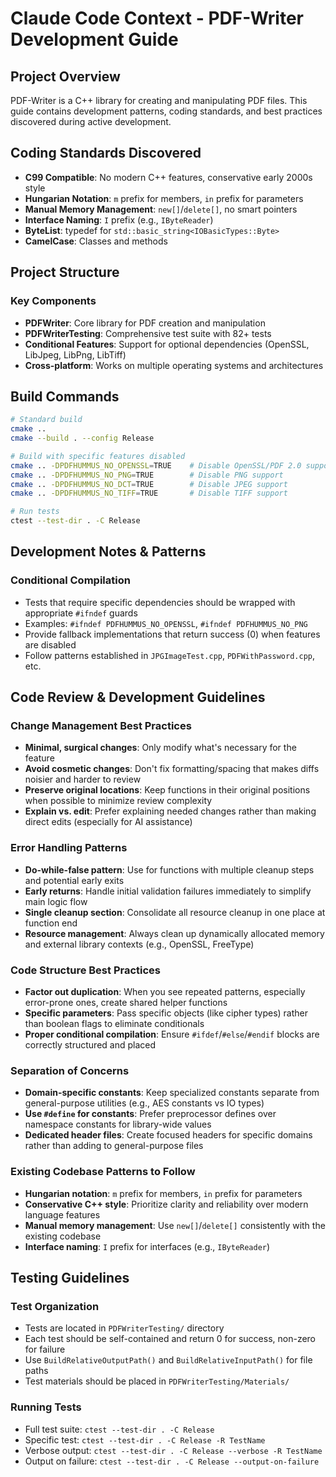 # Claude Code Context - PDF-Writer Development Guide

## Project Overview
PDF-Writer is a C++ library for creating and manipulating PDF files. This guide contains development patterns, coding standards, and best practices discovered during active development.

## Coding Standards Discovered
- **C99 Compatible**: No modern C++ features, conservative early 2000s style
- **Hungarian Notation**: `m` prefix for members, `in` prefix for parameters
- **Manual Memory Management**: `new[]`/`delete[]`, no smart pointers
- **Interface Naming**: `I` prefix (e.g., `IByteReader`)
- **ByteList**: typedef for `std::basic_string<IOBasicTypes::Byte>`
- **CamelCase**: Classes and methods

## Project Structure

### Key Components
- **PDFWriter**: Core library for PDF creation and manipulation
- **PDFWriterTesting**: Comprehensive test suite with 82+ tests
- **Conditional Features**: Support for optional dependencies (OpenSSL, LibJpeg, LibPng, LibTiff)
- **Cross-platform**: Works on multiple operating systems and architectures

## Build Commands
```bash
# Standard build
cmake ..
cmake --build . --config Release

# Build with specific features disabled
cmake .. -DPDFHUMMUS_NO_OPENSSL=TRUE    # Disable OpenSSL/PDF 2.0 support
cmake .. -DPDFHUMMUS_NO_PNG=TRUE        # Disable PNG support
cmake .. -DPDFHUMMUS_NO_DCT=TRUE        # Disable JPEG support
cmake .. -DPDFHUMMUS_NO_TIFF=TRUE       # Disable TIFF support

# Run tests
ctest --test-dir . -C Release
```

## Development Notes & Patterns

### Conditional Compilation
- Tests that require specific dependencies should be wrapped with appropriate `#ifndef` guards
- Examples: `#ifndef PDFHUMMUS_NO_OPENSSL`, `#ifndef PDFHUMMUS_NO_PNG`
- Provide fallback implementations that return success (0) when features are disabled
- Follow patterns established in `JPGImageTest.cpp`, `PDFWithPassword.cpp`, etc.

## Code Review & Development Guidelines

### Change Management Best Practices
- **Minimal, surgical changes**: Only modify what's necessary for the feature
- **Avoid cosmetic changes**: Don't fix formatting/spacing that makes diffs noisier and harder to review
- **Preserve original locations**: Keep functions in their original positions when possible to minimize review complexity
- **Explain vs. edit**: Prefer explaining needed changes rather than making direct edits (especially for AI assistance)

### Error Handling Patterns
- **Do-while-false pattern**: Use for functions with multiple cleanup steps and potential early exits
- **Early returns**: Handle initial validation failures immediately to simplify main logic flow
- **Single cleanup section**: Consolidate all resource cleanup in one place at function end
- **Resource management**: Always clean up dynamically allocated memory and external library contexts (e.g., OpenSSL, FreeType)

### Code Structure Best Practices
- **Factor out duplication**: When you see repeated patterns, especially error-prone ones, create shared helper functions
- **Specific parameters**: Pass specific objects (like cipher types) rather than boolean flags to eliminate conditionals
- **Proper conditional compilation**: Ensure `#ifdef`/`#else`/`#endif` blocks are correctly structured and placed

### Separation of Concerns
- **Domain-specific constants**: Keep specialized constants separate from general-purpose utilities (e.g., AES constants vs IO types)
- **Use `#define` for constants**: Prefer preprocessor defines over namespace constants for library-wide values
- **Dedicated header files**: Create focused headers for specific domains rather than adding to general-purpose files

### Existing Codebase Patterns to Follow
- **Hungarian notation**: `m` prefix for members, `in` prefix for parameters
- **Conservative C++ style**: Prioritize clarity and reliability over modern language features
- **Manual memory management**: Use `new[]`/`delete[]` consistently with the existing codebase
- **Interface naming**: `I` prefix for interfaces (e.g., `IByteReader`)

## Testing Guidelines

### Test Organization
- Tests are located in `PDFWriterTesting/` directory
- Each test should be self-contained and return 0 for success, non-zero for failure
- Use `BuildRelativeOutputPath()` and `BuildRelativeInputPath()` for file paths
- Test materials should be placed in `PDFWriterTesting/Materials/`

### Running Tests
- Full test suite: `ctest --test-dir . -C Release`
- Specific test: `ctest --test-dir . -C Release -R TestName`
- Verbose output: `ctest --test-dir . -C Release --verbose -R TestName`
- Output on failure: `ctest --test-dir . -C Release --output-on-failure`